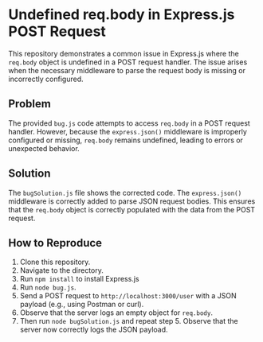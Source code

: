 # Undefined req.body in Express.js POST Request

This repository demonstrates a common issue in Express.js where the `req.body` object is undefined in a POST request handler.  The issue arises when the necessary middleware to parse the request body is missing or incorrectly configured.

## Problem

The provided `bug.js` code attempts to access `req.body` in a POST request handler. However, because the `express.json()` middleware is improperly configured or missing, `req.body` remains undefined, leading to errors or unexpected behavior.

## Solution

The `bugSolution.js` file shows the corrected code. The `express.json()` middleware is correctly added to parse JSON request bodies.  This ensures that the `req.body` object is correctly populated with the data from the POST request.

## How to Reproduce

1. Clone this repository.
2. Navigate to the directory.
3. Run `npm install` to install Express.js
4. Run `node bug.js`.
5. Send a POST request to `http://localhost:3000/user` with a JSON payload (e.g., using Postman or curl).
6. Observe that the server logs an empty object for `req.body`.
7. Then run `node bugSolution.js` and repeat step 5. Observe that the server now correctly logs the JSON payload.